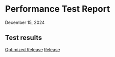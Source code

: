 # Performance Test Report
December 15, 2024

## Test results
[Optimized Release](optimized_release.md)
[Release](release.md)